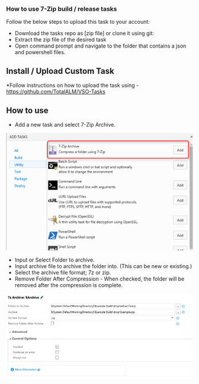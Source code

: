 ### How to use **7-Zip** build / release tasks

Follow the below steps to upload this task to your account:

* Download the tasks repo as [zip file] or clone it using git:
* Extract the zip file of the desired task
* Open command prompt and navigate to the folder that contains a json and powershell files.

## Install / Upload Custom Task

*Follow instructions on how to upload the task using - https://github.com/TotalALM/VSO-Tasks

## How to use

* Add a new task and select 7-Zip Archive.

![tfs-cli](docs/SelectTask.png "Build Task")

* Input or Select Folder to archive.
* Input archive file to archive the folder into. (This can be new or existing.)
* Select the archive file format; 7z or zip.
* Remove Folder After Compression - When checked, the folder will be removed after the compression is complete.

![tfs-cli](docs/Values.png "Options")

